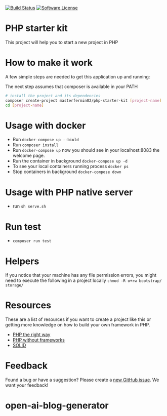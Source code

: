[![Build Status](https://travis-ci.com/masterfermin02/php-starter-kit.svg?branch=master)](https://travis-ci.com/masterfermin02/php-starter-kit)
[![Software License](https://img.shields.io/badge/license-MIT-brightgreen.svg?style=flat-square)](LICENSE.txt)
# PHP starter kit
This project will help you to start a new project in PHP

# How to make it work
A few simple steps are needed to get this application up and running:

The next step assumes that composer is available in your PATH

```sh
# install the project and its dependencies
composer create-project masterfermin02/php-starter-kit [project-name]
cd [project-name]
```

#  Usage with docker
- Run `docker-compose up --biuld`
- Run  `composer install`
- Run `docker-compose up` now you should see in your localhost:8083 the welcome page.
- Run the container in background `docker-compose up -d`
- To see your local containers running process `docker ps`
- Stop containers in background `docker-compose down`

# Usage with PHP native server
- run `sh serve.sh`

# Run test
- `composer run test`

# Helpers
If you notice that your machine has any file permission errors, you might need to execute the following in a project locally
`chmod -R o+rw bootstrap/ storage/`

# Resources
These are a list of resources if you want to create a project like this or getting more knowledge 
on how to build your own framework in PHP.
- [PHP the right way](https://phptherightway.com/#code_style_guide)
- [PHP without frameworks](https://github.com/PatrickLouys/no-framework-tutorial)
- [SOLID](https://en.wikipedia.org/wiki/SOLID)

# Feedback
Found a bug or have a suggestion? Please create a [new GitHub issue](https://github.com/masterfermin02/php-starter-kit/issues/new). We want your feedback!

# open-ai-blog-generator
